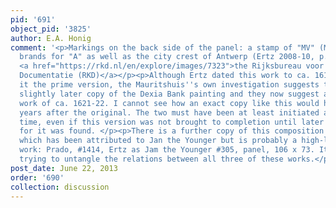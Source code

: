 ```yaml
---
pid: '691'
object_pid: '3825'
author: E.A. Honig
comment: '<p>Markings on the back side of the panel: a stamp of "MV" (Michiel Vriendt);
  brands for "A" as well as the city crest of Antwerp (Ertz 2008-10, p. 1028).</p><p>See
  <a href="https://rkd.nl/en/explore/images/7323">the Rijksbureau voor Kunsthistorische
  Documentatie (RKD)</a></p><p>Although Ertz dated this work to ca. 1616 and considered
  it the prime version, the Mauritshuis''s own investigation suggests that it is a
  slightly later copy of the Dexia Bank painting and they now suggest a date for this
  work of ca. 1621-22. I cannot see how an exact copy like this would have been made
  years after the original. The two must have been at least initiated at the same
  time, even if this version was not brought to completion until later when a buyer
  for it was found. </p><p>There is a further copy of this composition in the Prado
  which has been attributed to Jan the Younger but is probably a high-level studio
  work: Prado, #1414, Ertz as Jam the Younger #305, panel, 106 x 73. It would be worthwhile
  trying to untangle the relations between all three of these works.</p>'
post_date: June 22, 2013
order: '690'
collection: discussion
---
```

